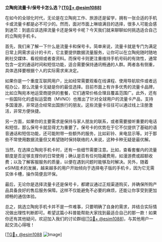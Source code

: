**立陶宛流量卡/保号卡怎么选？[[TG💪+ @esim1088](https://t.me/s/esim1088)]**

在如今的全球化时代，无论是在立陶宛工作、旅游还是留学，拥有一张合适的手机卡或流量卡都是必不可少的。然而，面对市面上琳琅满目的选择，很多人可能会感到迷茫：到底应该选择流量卡还是保号卡呢？今天我们就来聊聊如何挑选适合自己的立陶宛手机卡。

首先，我们来了解一下什么是流量卡和保号卡。简单来说，流量卡就是专门为满足日常上网需求设计的卡片，它主要提供数据流量服务，让你可以在立陶宛随时随地刷社交媒体、看视频或者查资料。而保号卡则更注重维持手机号码的有效性，通常包含一定的通话时间和短信功能，适合需要保持通讯畅通的人群。两者各有侧重，具体选择要根据个人的实际需求来决定。

如果你是一个重度互联网用户，比如经常需要观看在线课程、使用导航软件或者远程办公，那么流量卡无疑是你的最佳选择。目前市面上有许多优秀的流量卡品牌，比如立陶宛本地运营商提供的套餐，它们通常价格合理且覆盖范围广。此外，还有一些国际化的虚拟运营商（MVNO）也推出了针对全球用户的流量卡产品，支持多国漫游，非常适合经常出国旅行的朋友。这些流量卡往往可以通过线上注册激活，非常方便快捷。

另一方面，如果你的主要需求是保持与家人朋友的联系，或者需要接听重要的电话和短信，那么保号卡就显得尤为重要了。保号卡的优势在于它不仅提供了基础的语音通话和短信功能，还可能附带一些额外的服务，比如彩铃、来电显示等。对于那些不常使用数据流量但又希望随时保持联络的人来说，这种卡种无疑是最优解。

当然，在选择立陶宛手机卡时，还有一些细节需要注意。比如，查看套餐内的流量额度是否足够支撑你的日常使用；确认是否有任何隐藏费用，如漫游费或超额收费；以及了解客服服务的质量，以便在遇到问题时能够及时解决。另外，随着eSIM技术的发展，越来越多的用户开始倾向于选择电子版的手机卡，因为它无需实体卡槽，操作简便且环保。

最后，无论你是选择流量卡还是保号卡，都建议通过正规渠道购买，并确保所购产品具备良好的售后服务保障。这样不仅能避免不必要的麻烦，还能让你享受到更加顺畅的通信体验。

总之，挑选立陶宛手机卡并不是一件难事，只要明确了自身的需求，并结合实际情况做出理性判断即可。希望这篇小科普能帮助大家找到最适合自己的那一款！如果你还有其他疑问，欢迎加入我们的讨论群组[[TG💪+ @esim1088](https://t.me/s/esim1088)]，与其他用户一起交流心得哦！

[[TG💪+ @esim1088](https://t.me/s/esim1088) ![Image](https://i.postimg.cc/4NQfJmqS/Snipaste-2025-05-13-00-14-12.png)]